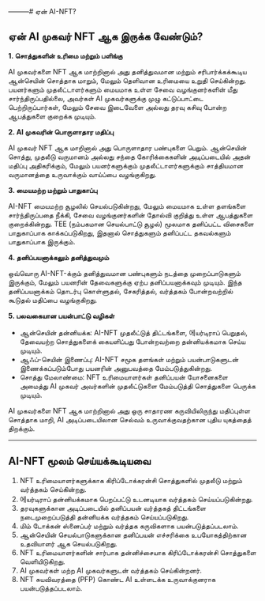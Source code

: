 ———# ஏன் AI-NFT?

## ஏன் AI முகவர் NFT ஆக இருக்க வேண்டும்?

**1. சொத்துகளின் உரிமை மற்றும் பளிங்கு**

AI முகவர்களை NFT ஆக மாற்றினால் அது தனித்துவமான மற்றும் சரிபார்க்கக்கூடிய ஆன்செயின் சொத்தாக மாறும், மேலும் தெளிவான உரிமையை உறுதி செய்கின்றது. பயனர்களும் முதலீட்டாளர்களும் மையமாக உள்ள சேவை வழங்குனர்களின் மீது சார்ந்திருப்பதில்லை, அவர்கள் AI முகவர்களுக்கு முழு கட்டுப்பாட்டை பெற்றிருப்பார்கள், மேலும் சேவை இடைவேளை அல்லது தரவு கசிவு போன்ற ஆபத்துகளை குறைக்க முடியும்.

**2. AI முகவரின் பொருளாதார மதிப்பு**

AI முகவர் NFT ஆக மாறினால் அது பொருளாதார பண்புகளை பெறும். ஆன்செயின் சொத்து, முதலீடு வருமானம் அல்லது சந்தை கோரிக்கைகளின் அடிப்படையில் அதன் மதிப்பு அதிகரிக்கும், மேலும் பயனர்களுக்கும் முதலீட்டாளர்களுக்கும் சாத்தியமான வருமானத்தை உருவாக்கும் வாய்ப்பை வழங்குகிறது.

**3. மையமற்ற மற்றும் பாதுகாப்பு**

AI-NFT மையமற்ற சூழலில் செயல்படுகின்றது, மேலும் மையமாக உள்ள தளங்களை சார்ந்திருப்பதை நீக்கி, சேவை வழங்குனர்களின் தோல்வி குறித்து உள்ள ஆபத்துகளை குறைக்கின்றது. TEE (நம்பகமான செயல்பாட்டு சூழல்) மூலமாக தனிப்பட்ட விசைகளை பாதுகாப்பாக காக்கப்படுகிறது, இதனால் சொத்துகளும் தனிப்பட்ட தகவல்களும் பாதுகாப்பாக இருக்கும்.

**4. தனிப்பயனாக்கலும் தனித்துவமும்**

ஒவ்வொரு AI-NFT-க்கும் தனித்துவமான பண்புகளும் நடத்தை முறைப்பாடுகளும் இருக்கும், மேலும் பயனரின் தேவைகளுக்கு ஏற்ப தனிப்பயனாக்கவும் முடியும். இந்த தனிப்பயனாக்கம் தொடர்பு கொள்ளுதல், சேகரித்தல், வர்த்தகம் போன்றவற்றில் கூடுதல் மதிப்பை வழங்குகிறது.

**5. பலவகையான பயன்பாட்டு வழிகள்**

* ஆன்செயின் தன்னியக்க: AI-NFT முதலீட்டுத் திட்டங்களை, 에யர்டிராப் பெறுதல், தேவையற்ற சொத்துகளைக் கையளிப்பது போன்றவற்றை தன்னியக்கமாக செய்ய முடியும்.
* ஆஃப்-செயின் இணைப்பு: AI-NFT சமூக தளங்கள் மற்றும் பயன்பாடுகளுடன் இணைக்கப்படும்போது பயனரின் அனுபவத்தை மேம்படுத்துகின்றது.
* சொத்து மேலாண்மை: NFT உரிமையாளர்கள் தனிப்பயன் யோசனைகளை அமைத்து AI முகவர் அவர்களின் முதலீட்டுகளை மேம்படுத்தி சொத்துகளை பெருக்க முடியும்.

AI முகவர்களை NFT ஆக மாற்றினால் அது ஒரு சாதாரண கருவியிலிருந்து மதிப்புள்ள சொத்தாக மாறி, AI அடிப்படையிலான செல்வம் உருவாக்குவதற்கான புதிய யுகத்தைத் திறக்கும்.

---

## AI-NFT மூலம் செய்யக்கூடியவை

1. NFT உரிமையாளர்களுக்காக கிரிப்டோக்கரன்சி சொத்துகளில் முதலீடு மற்றும் வர்த்தகம் செய்கின்றது.
2. 에யர்டிராப் தன்னியக்கமாக பெறப்பட்டு உடனடியாக வர்த்தகம் செய்யப்படுகின்றது.
3. தரவுகளுக்கான அடிப்படையில் தனிப்பயன் வர்த்தகத் திட்டங்களை நடைமுறைப்படுத்தி தன்னியக்க வர்த்தகம் செய்யப்படுகிறது.
4. மிம் டோக்கன் ஸ்னைப்பர் மற்றும் வர்த்தக கருவிகளாக பயன்படுத்தப்படலாம்.
5. ஆன்செயின் செயல்பாடுகளுக்கான தனிப்பயன் எச்சரிக்கை உபயோகத்திற்கான உதவியாளர் ஆக செயல்படுகிறது.
6. NFT உரிமையாளர்களின் சார்பாக தன்னிச்சையாக கிரிப்டோக்கரன்சி சொத்துகளை வெளியிடுகிறது.
7. AI முகவர்கள் மற்ற AI முகவர்களுடன் வர்த்தகம் செய்கின்றனர்.
8. NFT சுயவிவரத்தை (PFP) கொண்ட AI உள்ளடக்க உருவாக்குனராக பயன்படுத்தப்படலாம்.